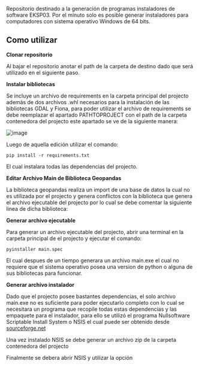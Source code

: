 Repositorio destinado a la generación de programas instaladores de software EKSP03. Por el minuto solo es posible generar instaladores para computadores con sistema operativo Windows de 64 bits.

## Como utilizar

**Clonar repositorio**
 
 Al bajar el repositorio anotar el path de la carpeta de destino dado que será utilizado en el siguiente paso.
 
 **Instalar bibliotecas**
 
 Se incluye un archivo de requirements en la carpeta principal del projecto además de dos archivos .whl necesarios para la instalación de las bibliotecas GDAL y Fiona, para poder utilizar el archivo de requirements se debe reemplazar el apartado PATHTOPROJECT con el path de la carpeta contenedora del projecto este apartado se ve de la siguiente manera:
 
![image](https://user-images.githubusercontent.com/30658657/176688906-bd019585-d35a-47e3-987a-f76559deee79.png)

Luego de aquella edición utilizar el comando:

```
pip install -r requirements.txt
```

El cual instalara todas las dependencias del projecto.

**Editar Archivo Main de Biblioteca Geopandas**

La biblioteca geopandas realiza un import de una base de datos la cual no es utilizada por el projecto y genera conflictos con la biblioteca que genera el archivo ejecutable del projecto por lo cual se debe comentar la siguiente linea de dicha biblioteca:

**Generar archivo ejecutable**

Para generar un archivo ejecutable del projecto, abrir una terminal en la carpeta principal de el projecto y ejecutar el comando:

```
pyinstaller main.spec
```

El cual despues de un tiempo generara un archivo main.exe el cual no requiere que el sistema operativo posea una version de python o alguna de sus bibliotecas para funcionar.

**Generar archivo instalador**

Dado que el projecto posee bastantes dependencias, el solo archivo main.exe no es suficiente para poder ejecutarlo completo con lo cual se necesitara un programa que recopile todas estas dependencias y las empaquete para el instalador, para ello se utilizó el programa Nullsoftware Scriptable Install System o NSIS el cual puede ser obtenido desde [sourceforge.net](https://sourceforge.net/)

Una vez instalado NSIS se debe generar un archivo zip de la carpeta contenedora del projecto

Finalmente se debera abrir NSIS y utilizar la opción

